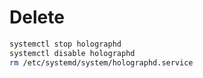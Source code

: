 # Delete

```bash
systemctl stop holographd
systemctl disable holographd
rm /etc/systemd/system/holographd.service
```
